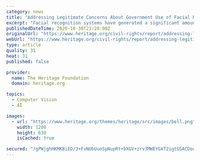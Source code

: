 ```yaml
---
category: news
title: "Addressing Legitimate Concerns About Government Use of Facial Recognition Technologies"
excerpt: "Facial recognition systems have generated a significant amount of controversy over their potential to create an unblinking, discriminatory surveillance system across the United States. A closer examination reveals that the best-crafted facial recognition ..."
publishedDateTime: 2020-10-30T21:28:00Z
originalUrl: "https://www.heritage.org/civil-rights/report/addressing-legitimate-concerns-about-government-use-facial-recognition"
webUrl: "https://www.heritage.org/civil-rights/report/addressing-legitimate-concerns-about-government-use-facial-recognition"
type: article
quality: 31
heat: 31
published: false

provider:
  name: The Heritage Foundation
  domain: heritage.org

topics:
  - Computer Vision
  - AI

images:
  - url: "https://www.heritage.org/themes/heritage/src/images/bell.png"
    width: 1200
    height: 630
    isCached: true

secured: "/gPWjghHKMKBiED/3+FvNUbUuoSpNupRt+bXGV+zrv3MWEYGkT2igtGSACDouFF6riWECtA2fSx50i1K4OdIRqGlvykvc4U7Mxt5M5jvCOAjYdxw+Yls73J2iJsbJPNJL74kYaX6W1G8Guy+PP+7TnLLUlNOTEYrWjst0Sh+o3Yw+80qybDjJ29l7TcmBGdxmkewK7oMDOVfnrpoYgUV2GmYjUuyJtQFabD1YBizmNtyb7rTYDsHcY5+9d8e2pdSPvML2qlqkOu7h+lcez7zlulQMv0QWUXx6m2mSySEulO3JTM7k0Shd6rUJk7V4VNRNCPKOf5I9Afo+sMqzbKQfju3Wbwjz5Gzk+yMJVmm7Ow=;rDrMHe45aa+fLciDh7vigg=="
---
```


